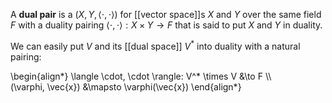 A **dual pair** is a $(X, Y, \langle \cdot, \cdot \rangle)$ for [[vector space]]s $X$ and $Y$ over the same field $F$ with a duality pairing $\langle \cdot, \cdot \rangle: X \times Y \to F$ that is said to put $X$ and $Y$ in duality.

We can easily put $V$ and its [[dual space]] $V^*$ into duality with a natural pairing:

\begin{align\*}
\langle \cdot, \cdot \rangle: V^* \times V &\to F \\\\\
(\varphi, \vec{x}) &\mapsto \varphi(\vec{x})
\end{align\*}